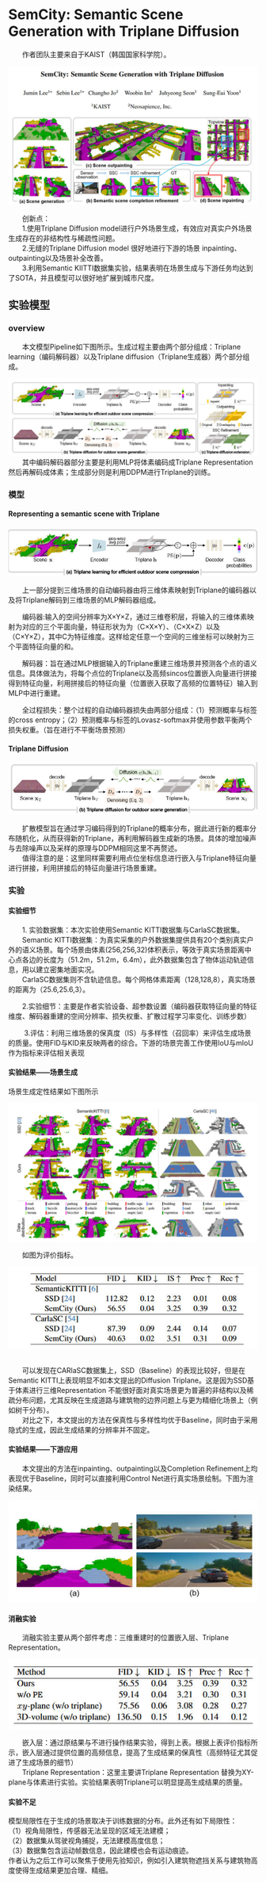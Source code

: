 # SemCity: Semantic Scene Generation with Triplane Diffusion


<p>&emsp;&emsp;作者团队主要来自于KAIST（韩国国家科学院）。
  
![authors](https://github.com/Tidalillusion/PaperReading-3D-Generation-/blob/main/Read/Image/Semcity1.%E4%BD%9C%E8%80%85%E5%9B%A2%E9%98%9F.jpg)

<p>&emsp;&emsp;创新点：<br>
&emsp;&emsp;1.使用Triplane Diffusion model进行户外场景生成，有效应对真实户外场景生成存在的非结构性与稀疏性问题。<br>
&emsp;&emsp;2.无缝的Triplane Diffusion model 很好地进行下游的场景 inpainting、outpainting以及场景补全改善。<br>
&emsp;&emsp;3.利用Semantic KIITTI数据集实验，结果表明在场景生成与下游任务均达到了SOTA，并且模型可以很好地扩展到城市尺度。

## 实验模型
### overview
<p>&emsp;&emsp;本文模型Pipeline如下图所示。生成过程主要由两个部分组成：Triplane learning（编码解码器）以及Triplane diffusion（Triplane生成器）两个部分组成。<br>

![pipline](https://github.com/Tidalillusion/PaperReading-3D-Generation-/blob/main/Read/Image/Semcity2.pipeline.jpg)
<br>
&emsp;&emsp;其中编码解码器部分主要是利用MLP将体素编码成Triplane Representation然后再解码成体素；生成部分则是利用DDPM进行Triplane的训练。

### 模型
#### Representing a semantic scene with Triplane

![autoencoder](https://github.com/Tidalillusion/PaperReading-3D-Generation-/blob/main/Read/Image/Semcity3.autoencoder.jpg)

<p>&emsp;&emsp;上一部分提到三维场景的自动编码器由将三维体素映射到Triplane的编码器以及将Triplane解码到三维场景的MLP解码器组成。</p>
<p>&emsp;&emsp;编码器:输入的空间分辨率为X×Y×Z，通过三维卷积层，将输入的三维体素映射为对应的三个平面向量，特征形状为为（C×X×Y）、（C×X×Z）以及（C×Y×Z），其中C为特征维度。这样给定任意一个空间的三维坐标可以映射为三个平面特征向量的和。</p>
<p>&emsp;&emsp;解码器：旨在通过MLP根据输入的Triplane重建三维场景并预测各个点的语义信息。具体做法为，将每个点位的Triplane以及高频sincos位置嵌入向量进行拼接得到特征向量，利用拼接后的特征向量（位置嵌入获取了高频的位置特征）输入到MLP中进行重建。</p>
<p>&emsp;&emsp;全过程损失：整个过程的自动编码器损失由两部分组成：（1）预测概率与标签的cross entropy；（2）预测概率与标签的Lovasz-softmax并使用参数平衡两个损失权重。（旨在进行不平衡场景预测）</p>

#### Triplane Diffusion

![DDPM](https://github.com/Tidalillusion/PaperReading-3D-Generation-/blob/main/Read/Image/Semcity4.DDPM.jpg)

<p>&emsp;&emsp;扩散模型旨在通过学习编码得到的Triplane的概率分布，据此进行新的概率分布随机化，从而获得新的Triplane，再利用解码器生成新的场景。具体的增加噪声与去除噪声以及采样的原理与DDPM相同这里不再赘述。<br>
&emsp;&emsp;值得注意的是：这里同样需要利用点位坐标信息进行嵌入与Triplane特征向量进行拼接，利用拼接后的特征向量进行场景重建。</p>

### 实验
#### 实验细节
<p>&emsp;&emsp;1. 实验数据集：本次实验使用Semantic KITTI数据集与CarlaSC数据集。<br>
&emsp;&emsp;Semantic KITTI数据集：为真实采集的户外数据集提供具有20个类别真实户外的语义场景。每个场景由体素(256,256,32)体积表示，等效于真实场景距离中心点各边的长度为（51.2m，51.2m，6.4m），此外数据集包含了物体运动轨迹信息，用以建立密集地面实况。<br>
&emsp;&emsp;CarlaSC数据集则不含轨迹信息。每个网格体素距离（128,128,8），真实场景的距离为（25.6,25.6,3）。</p>

<p>&emsp;&emsp;2.实验细节：主要是作者实验设备、超参数设置（编码器获取特征向量的特征维度、解码器重建的空间分辨率、损失权重、扩散过程学习率变化、训练步数）</p>

<p>&emsp;&emsp;
3.评估：利用三维场景的保真度（IS）与多样性（召回率）来评估生成场景的质量。使用FID与KID来反映两者的综合。下游的场景完善工作使用IoU与mIoU作为指标来评估相关表现

#### 实验结果——场景生成
<p>场景生成定性结果如下图所示
  
  ![q1_result](https://github.com/Tidalillusion/PaperReading-3D-Generation-/blob/main/Read/Image/Semcity5.%E7%94%9F%E6%88%90%E5%9C%BA%E6%99%AF%E5%AE%9A%E6%80%A7%E7%BB%93%E6%9E%9C.jpg)
  
<p>&emsp;&emsp;如图为评价指标。

 ![q2_result](https://github.com/Tidalillusion/PaperReading-3D-Generation-/blob/main/Read/Image/Semcity6.%E5%AE%9A%E9%87%8F%E6%AF%94%E8%BE%83%E7%BB%93%E6%9E%9C.jpg)

<br>&emsp;&emsp;可以发现在CARlaSC数据集上，SSD（Baseline）的表现比较好，但是在Semantic KITTI上表现明显不如本文提出的Diffusion Triplane。这是因为SSD基于体素进行三维Representation 不能很好面对真实场景更为普遍的非结构以及稀疏分布问题，尤其反映在生成道路与建筑物的边界问题上与更为精细化场景上（例如树干分布）。<br>
&emsp;&emsp;对比之下，本文提出的方法在保真性与多样性均优于Baseline，同时由于采用隐式的生成，因此生成结果的分辨率并不固定。

#### 实验结果——下游应用
<p>&emsp;&emsp;本文提出的方法在inpainting、outpainting以及Completion Refinement上均表现优于Baseline，同时可以直接利用Control Net进行真实场景绘制。下图为渲染结果。

![RGB_result](https://github.com/Tidalillusion/PaperReading-3D-Generation-/blob/main/Read/Image/Semcity7.%E6%B8%B2%E6%9F%93%E7%BB%93%E6%9E%9C.jpg)

#### 消融实验
<p>&emsp;&emsp;消融实验主要从两个部件考虑：三维重建时的位置嵌入层、Triplane Representation。<br>

![al](https://github.com/Tidalillusion/PaperReading-3D-Generation-/blob/main/Read/Image/Semcity8.%E6%B6%88%E8%9E%8D%E5%AE%9E%E9%AA%8C%E7%BB%93%E6%9E%9C.jpg)

&emsp;&emsp;嵌入层：通过原结果与不进行操作结果实验，得到上表。根据上表评价指标所示，嵌入层通过提供位置的高频信息，提高了生成结果的保真性（高频特征尤其促进了生成场景的细节）<br>
&emsp;&emsp;Triplane Representation：这里主要讲Triplane Representation 替换为XY-plane与体素进行实验。实验结果表明Triplane可以明显提高生成结果的质量。

#### 实验不足
模型局限性在于生成的场景取决于训练数据的分布。此外还有如下局限性：<br>
（1）视角局限性，传感器无法呈现的区域无法建模；<br>
（2）数据集从驾驶视角捕捉，无法建模高度信息；<br>
（3）数据集包含运动帧数信息，因此建模也会有运动痕迹。<br>
作者认为之后工作可以聚焦于使用先验知识，例如引入建筑物遮挡关系与建筑物高度使得生成结果更加合理、精细。
